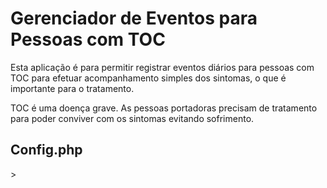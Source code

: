 # Gerenciador de Eventos para Pessoas com TOC

Esta aplicação é para permitir registrar eventos diários para pessoas com TOC para efetuar acompanhamento simples dos sintomas, o que é importante para o tratamento.

TOC é uma doença grave. As pessoas portadoras precisam de tratamento para poder conviver com os sintomas evitando sofrimento.

## Config.php
<?php
$GLOBALS['db_host'] = "mysql";
$GLOBALS['db_name'] = "toc";
$GLOBALS['db_user'] = "user";
$GLOBALS['db_pass'] = "pass";
?>>